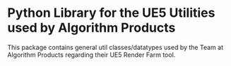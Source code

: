 # Python Library for the UE5 Utilities used by Algorithm Products

This package contains general util classes/datatypes used by the Team at Algorithm Products regarding their UE5 Render Farm tool.
